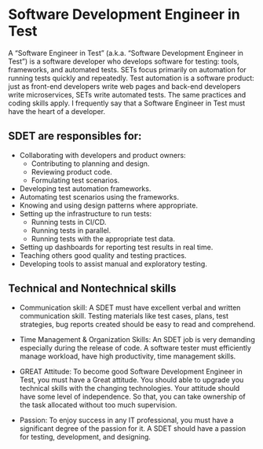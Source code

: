 # Software Development Engineer in Test

A “Software Engineer in Test” (a.k.a. “Software Development Engineer in Test”) is a software developer who develops software for testing: tools, frameworks, and automated tests. SETs focus primarily on automation for running tests quickly and repeatedly. Test automation is a software product: just as front-end developers write web pages and back-end developers write microservices, SETs write automated tests. The same practices and coding skills apply. I frequently say that a Software Engineer in Test must have the heart of a developer.

## SDET are responsibles for:

* Collaborating with developers and product owners:
    * Contributing to planning and design.
    * Reviewing product code.
    * Formulating test scenarios.
* Developing test automation frameworks.
* Automating test scenarios using the frameworks.
* Knowing and using design patterns where appropriate.
* Setting up the infrastructure to run tests:
    * Running tests in CI/CD.
    * Running tests in parallel.
    * Running tests with the appropriate test data.
* Setting up dashboards for reporting test results in real time.
* Teaching others good quality and testing practices.
* Developing tools to assist manual and exploratory testing.

## Technical and Nontechnical skills

* Communication skill: A SDET must have excellent verbal and written communication skill. Testing materials like test cases, plans, test strategies, bug reports created should be easy to read and comprehend.

* Time Management & Organization Skills: An SDET job is very demanding especially during the release of code. A software tester must efficiently manage workload, have high productivity, time management skills.

* GREAT Attitude: To become good Software Development Engineer in Test, you must have a Great attitude. You should able to upgrade you technical skills with the changing technologies. Your attitude should have some level of independence. So that, you can take ownership of the task allocated without too much supervision.

* Passion: To enjoy success in any IT professional, you must have a significant degree of the passion for it. A SDET should have a passion for testing, development, and designing.